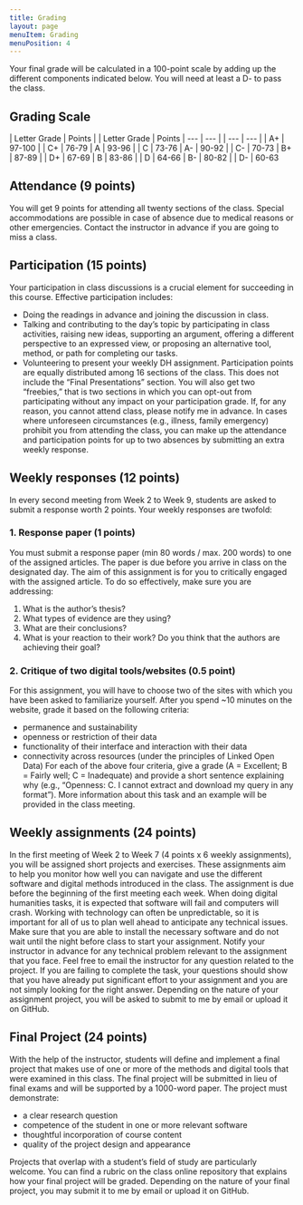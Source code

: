 ```yaml
---
title: Grading
layout: page
menuItem: Grading
menuPosition: 4
---
```


Your final grade will be calculated in a 100-point scale by adding up the different components indicated below. You will need at least a D- to pass the class.

## Grading Scale

| Letter Grade | Points |  | Letter Grade | Points
| --- | --- |  | --- | --- |
| A+ | 97-100 |  | C+ | 76-79
| A | 93-96 |  | C | 73-76
| A- | 90-92 |  | C- | 70-73
| B+ | 87-89 |  | D+ | 67-69
| B | 83-86 |  | D | 64-66
| B- | 80-82 |  | D- | 60-63



## Attendance (9 points)

You will get 9 points for attending all twenty sections of the class. Special accommodations are possible in case of absence due to medical reasons or other emergencies. Contact the instructor in advance if you are going to miss a class.


## Participation (15 points)

Your participation in class discussions is a crucial element for succeeding in this course. Effective participation includes:
- Doing the readings in advance and joining the discussion in class.
- Talking and contributing to the day’s topic by participating in class activities, raising new ideas, supporting an argument, offering a different perspective to an expressed view, or proposing an alternative tool, method, or path for completing our tasks.
- Volunteering to present your weekly DH assignment.
Participation points are equally distributed among 16 sections of the class. This does not include the “Final Presentations” section. You will also get two “freebies,” that is two sections in which you can opt-out from participating without any impact on your participation grade.
If, for any reason, you cannot attend class, please notify me in advance. In cases where unforeseen circumstances (e.g., illness, family emergency) prohibit you from attending the class, you can make up the attendance and participation points for up to two absences by submitting an extra weekly response.


## Weekly responses (12 points)
In every second meeting from Week 2 to Week 9, students are asked to submit a response worth 2 points. Your weekly responses are twofold:
### 1. Response paper (1 points)
You must submit a response paper (min 80 words / max. 200 words) to one of the assigned articles. The paper is due before you arrive in class on the designated day. The aim of this assignment is for you to critically engaged with the assigned article. To do so effectively, make sure you are addressing:
1. What is the author’s thesis? 
2. What types of evidence are they using? 
3. What are their conclusions?
4. What is your reaction to their work? Do you think that the authors are achieving their goal?

### 2. Critique of two digital tools/websites (0.5 point)
For this assignment, you will have to choose two of the sites with which you have been asked to familiarize yourself. After you spend ~10 minutes on the website, grade it based on the following criteria:
- permanence and sustainability
- openness or restriction of their data
- functionality of their interface and interaction with their data
- connectivity across resources (under the principles of Linked Open Data)
For each of the above four criteria, give a grade (A = Excellent; B = Fairly well; C = Inadequate) and provide a short sentence explaining why (e.g., “Openness: C. I cannot extract and download my query in any format”). More information about this task and an example will be provided in the class meeting.


## Weekly assignments (24 points)
In the first meeting of Week 2 to Week 7 (4 points x 6 weekly assignments), you will be assigned short projects and exercises. These assignments aim to help you monitor how well you can navigate and use the different software and digital methods introduced in the class. The assignment is due before the beginning of the first meeting each week.
When doing digital humanities tasks, it is expected that software will fail and computers will crash. Working with technology can often be unpredictable, so it is important for all of us to plan well ahead to anticipate any technical issues. Make sure that you are able to install the necessary software and do not wait until the night before class to start your assignment. Notify your instructor in advance for any technical problem relevant to the assignment that you face. Feel free to email the instructor for any question related to the project. If you are failing to complete the task, your questions should show that you have already put significant effort to your assignment and you are not simply looking for the right answer. Depending on the nature of your assignment project, you will be asked to submit to me by email or upload it on GitHub.


## Final Project (24 points)
With the help of the instructor, students will define and implement a final project that makes use of one or more of the methods and digital tools that were examined in this class. The final project will be submitted in lieu of final exams and will be supported by a 1000-word paper. The project must demonstrate:
- a clear research question 
- competence of the student in one or more relevant software
- thoughtful incorporation of course content
- quality of the project design and appearance

Projects that overlap with a student’s field of study are particularly welcome. You can find a rubric on the class online repository that explains how your final project will be graded. Depending on the nature of your final project, you may submit it to me by email or upload it on GitHub.

